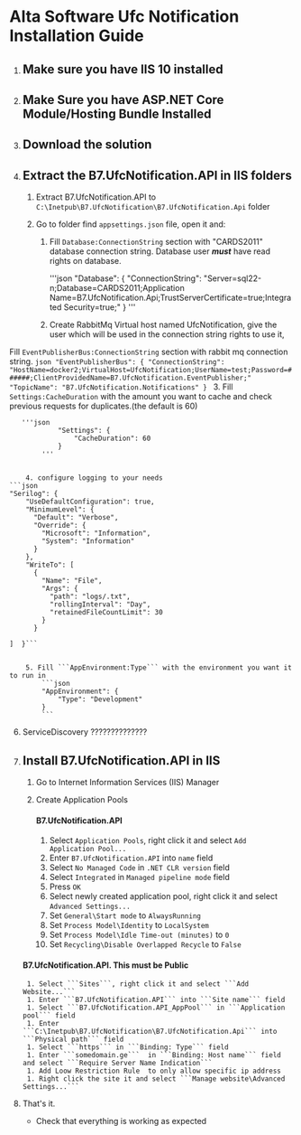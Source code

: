 # Alta Software Ufc Notification Installation Guide

1. ## Make sure you have IIS 10 installed
2. ## Make Sure you have ASP.NET Core Module/Hosting Bundle Installed

1. ## Download the solution
1. ## Extract the B7.UfcNotification.API  in IIS folders
    
    1. Extract B7.UfcNotification.API to ```C:\Inetpub\B7.UfcNotification\B7.UfcNotification.Api``` folder

    1. Go to folder find ```appsettings.json``` file, open it and:
        1.  Fill ```Database:ConnectionString``` section with "CARDS2011" database connection string. Database user ***must*** have read rights on database. 

            '''json
	            "Database": {
	                "ConnectionString": "Server=sql22-n;Database=CARDS2011;Application Name=B7.UfcNotification.Api;TrustServerCertificate=true;Integrated Security=true;"
	            }
            '''

         2.  Create RabbitMq Virtual host named UfcNotification, give the user which will be used in the connection string rights to use it,
		
Fill ```EventPublisherBus:ConnectionString``` section with rabbit mq connection string. 
            ```json
            "EventPublisherBus": {
                "ConnectionString": "HostName=docker2;VirtualHost=UfcNotification;UserName=test;Password=######;ClientProvidedName=B7.UfcNotification.EventPublisher;"
 "TopicName": "B7.UfcNotification.Notifications"
            }
            ```
	3.  Fill ```Settings:CacheDuration``` with the amount you want to cache and check previous requests for duplicates.(the default is 60)
          
	   '''json
	            "Settings": {
	                "CacheDuration": 60
	            }
            '''

   
        4. configure logging to your needs
	```json
	"Serilog": {
	    "UseDefaultConfiguration": true,
	    "MinimumLevel": {
	      "Default": "Verbose",
	      "Override": {
	        "Microsoft": "Information",
	        "System": "Information"
	      }
	    },
	    "WriteTo": [
	      {
	        "Name": "File",
	        "Args": {
	          "path": "logs/.txt",
	          "rollingInterval": "Day",
	          "retainedFileCountLimit": 30
	        }
	      }

    ]  }```
	
            
        5. Fill ```AppEnvironment:Type``` with the environment you want it to run in 
            ```json
            "AppEnvironment": {
                "Type": "Development"
            }
            ```
	 
  6. ServiceDiscovery ??????????????
1. ## Install B7.UfcNotification.API in IIS

    1. Go to Internet Information Services (IIS) Manager
    1. Create Application Pools
        

        #### B7.UfcNotification.API
        1. Select ```Application Pools```, right click it and select ```Add Application Pool...```
        1. Enter ```B7.UfcNotification.API``` into ```name``` field
        1. Select ```No Managed Code``` in ```.NET CLR version``` field
        1. Select ```Integrated``` in ```Managed pipeline mode``` field
        1. Press ```OK```
        1. Select newly created application pool, right click it and select ```Advanced Settings...```
        1. Set ```General\Start mode``` to ```AlwaysRunning```
        1. Set ```Process Model\Identity``` to ```LocalSystem```
        1. Set ```Process Model\Idle Time-out (minutes)``` to ```0```
        1. Set ```Recycling\Disable Overlapped Recycle``` to ```False```


   ####  B7.UfcNotification.API. **This must be Public**
        1. Select ```Sites```, right click it and select ```Add Website...```
        1. Enter ```B7.UfcNotification.API``` into ```Site name``` field
        1. Select ```B7.UfcNotification.API_AppPool``` in ```Application pool``` field
        1. Enter ```C:\Inetpub\B7.UfcNotification\B7.UfcNotification.Api``` into ```Physical path``` field
        1. Select ```https``` in ```Binding: Type``` field
        1. Enter ```somedomain.ge```  in ```Binding: Host name``` field and select ```Require Server Name Indication``` 
        1. Add Loow Restriction Rule  to only allow specific ip address
        1. Right click the site it and select ```Manage website\Advanced Settings...```

1.  That's it. 
    * Check that everything is working as expected

  
